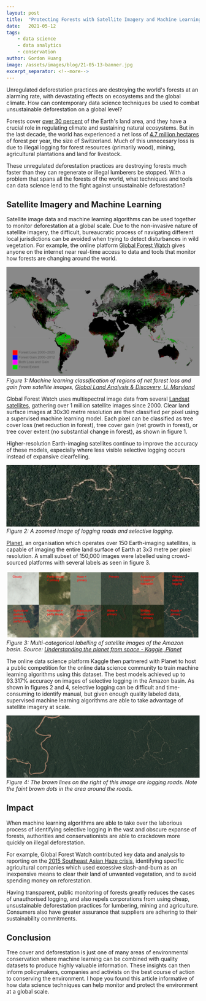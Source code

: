 ```yaml
---
layout: post
title:  "Protecting Forests with Satellite Imagery and Machine Learning"
date:   2021-05-12
tags: 
    - data science
    - data analytics
    - conservation
author: Gordon Huang
image: /assets/images/blog/21-05-13-banner.jpg
excerpt_separator: <!--more-->
---
```


Unregulated deforestation practices are destroying the world's forests at an alarming rate, with devastating effects on ecosystems and the global climate. How can contemporary data science techniques be used to combat unsustainable deforestation on a global level?
<!--more-->

Forests cover [over 30 percent](https://data.worldbank.org/indicator/AG.LND.FRST.ZS) of the Earth's land area, and they have a crucial role in regulating climate and sustaining natural ecosystems. But in the last decade, the world has experienced a net loss of [4.7 million hectares](https://ourworldindata.org/deforestation) of forest per year, the size of Switzerland. Much of this unnecesary loss is due to illegal logging for forest resources (primarily wood), mining, agricultural plantations and land for livestock.

These unregulated deforestation practices are destroying forests much faster than they can regenerate or illegal lumberers be stopped. With a problem that spans all the forests of the world, what techniques and tools can data science lend to the fight against unsustainable deforestation?

## Satellite Imagery and Machine Learning
Satellite image data and machine learning algorithms can be used together to monitor deforestation at a global scale. Due to the non-invasive nature of satellite imagery, the difficult, bureaucratic process of navigating different local jurisdictions can be avoided when trying to detect disturbances in wild vegetation. For example, the online platform [Global Forest Watch](https://www.globalforestwatch.org/) gives anyone on the internet near real-time access to data and tools that monitor how forests are changing around the world.

![ML classification of global tree cover gain and loss.](/assets/images/blog/21-05-13-fig1.png)
_Figure 1: Machine learning classification of regions of net forest loss and gain from satellite images, [Global Land Analysis & Discovery, U. Maryland](https://glad.earthengine.app/view/global-forest-change#dl=0;old=off;bl=off;lon=74.82053814231477;lat=-20.764320242472746;zoom=2;)_

Global Forest Watch uses multispectral image data from several [Landsat satellites](https://www.usgs.gov/core-science-systems/nli/landsat/landsat-satellite-missions?qt-science_support_page_related_con=0#qt-science_support_page_related_con), gathering over 1 million satellite images since 2000. Clear land surface images at 30x30 metre resolution are then classified per pixel using a supervised machine learning model. Each pixel can be classified as tree cover loss (net reduction in forest), tree cover gain (net growth in forest), or tree cover extent (no substantial change in forest), as shown in figure 1.

Higher-resolution Earth-imaging satellites continue to improve the accuracy of these models, especially where less visible selective logging occurs instead of expansive clearfelling.

![Satellite image of selective logging](/assets/images/blog/21-05-13-fig2.png)
_Figure 2: A zoomed image of logging roads and selective logging._

[Planet](https://www.planet.com/), an organisation which operates over 150 Earth-imaging satellites, is capable of imaging the entire land surface of Earth at 3x3 metre per pixel resolution. A small subset of 150,000 images were labelled using crowd-sourced platforms with several labels as seen in figure 3.

![Multi-categorical classification of satellite images of forest](/assets/images/blog/21-05-13-fig3.png)
_Figure 3: Multi-categorical labelling of satellite images of the Amazon basin. Source: [Understanding the planet from space - Kaggle, Planet](https://www.kaggle.com/c/planet-understanding-the-amazon-from-space/data)_

The online data science platform Kaggle then partnered with Planet to host a public competition for the online data science community to train machine learning algorithms using this dataset. The best models achieved up to 93.317% accuracy on images of selective logging in the Amazon basin. As shown in figures 2 and 4, selective logging can be difficult and time-consuming to identify manual, but given enough quality labeled data, supervised machine learning algorithms are able to take advantage of satellite imagery at scale.

![Satellite images of logging roads](/assets/images/blog/21-05-13-fig4.png)
_Figure 4: The brown lines on the right of this image are logging roads. Note the faint brown dots in the area around the roads._

## Impact
When machine learning algorithms are able to take over the laborious process of identifying selective logging in the vast and obscure expanse of forests, authorities and conservationists are able to crackdown more quickly on illegal deforestation.

For example, Global Forest Watch contributed key data and analysis to reporting on the [2015 Southeast Asian Haze crisis](https://en.wikipedia.org/wiki/2015_Southeast_Asian_haze), identifying specific agricultural companies which used excessive slash-and-burn as an inexpensive means to clear their land of unwanted vegetation, and to avoid spending money on reforestation.

Having transparent, public monitoring of forests greatly reduces the cases of unauthorised logging, and also repels corporations from using cheap, unsustainable deforestation practices for lumbering, mining and agriculture. Consumers also have greater assurance that suppliers are adhering to their sustainability commitments.

## Conclusion
Tree cover and deforestation is just one of many areas of environmental conservation where machine learning can be combined with quality datasets to produce highly valuable information. These insights can then inform policymakers, companies and activists on the best course of action to conserving the environment. I hope you found this article informative of how data science techniques can help monitor and protect the environment at a global scale.